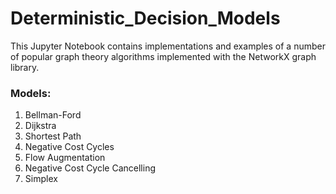 # Deterministic_Decision_Models

This Jupyter Notebook contains implementations and examples of a number of popular graph theory algorithms implemented with the NetworkX graph library.

### Models:

1. Bellman-Ford
2. Dijkstra
3. Shortest Path
4. Negative Cost Cycles
5. Flow Augmentation
6. Negative Cost Cycle Cancelling
7. Simplex
